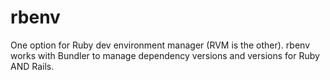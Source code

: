 # rbenv
One option for Ruby dev environment manager (RVM is the other). rbenv works with Bundler to manage dependency versions and versions for Ruby AND Rails.
